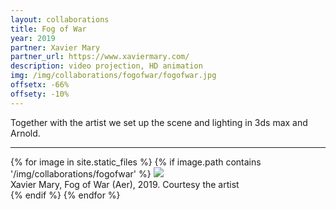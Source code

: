 ```yaml
---
layout: collaborations
title: Fog of War
year: 2019
partner: Xavier Mary
partner_url: https://www.xaviermary.com/
description: video projection, HD animation
img: /img/collaborations/fogofwar/fogofwar.jpg
offsetx: -66%
offsety: -10%
---
```


Together with the artist we set up the scene and lighting in 3ds max and Arnold.

<hr>

<div>
{% for image in site.static_files %}
    {% if image.path contains '/img/collaborations/fogofwar' %}
        <img class="projectimage" src="{{ site.baseurl }}{{ image.path }}"/>
        <div class="col three caption"> Xavier Mary, Fog of War (Aer), 2019. Courtesy the artist </div>
    {% endif %}
{% endfor %}
</div>